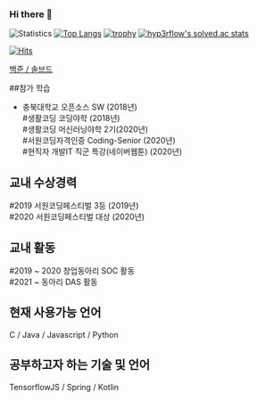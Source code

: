### Hi there 👋

![Statistics](https://github-readme-stats.vercel.app/api?username=lms0806&show_icons=true)
[![Top Langs](https://github-readme-stats.vercel.app/api/top-langs/?username=lms0806&layout=compact&langs_count=8)](https://github.com/anuraghazra/github-readme-stats)
[![trophy](https://github-profile-trophy.vercel.app/?username=lms0806&theme=chalk&row=1&column=7)](https://github.com/ryo-ma/github-profile-trophy)
[![hyp3rflow's solved.ac stats](https://github-readme-solvedac.hyp3rflow.vercel.app/api/?handle=lms0806)](https://solved.ac/profile/lms0806)

[![Hits](https://hits.seeyoufarm.com/api/count/incr/badge.svg?url=https%3A%2F%2Fgithub.com%2Flms0806)](https://hits.seeyoufarm.com)

<a href="https://www.acmicpc.net/user/lms0806">백준 / </a>
<a href="https://solved.ac/profile/lms0806">솔브드</a>

##참가 학습
 - 충북대학교 오픈소스 SW (2018년) <br>
#생활코딩 코딩야학 (2018년) <br>
#생활코딩 머신러닝야학 2기(2020년) <br>
#서원코딩자격인증 Coding-Senior (2020년) <br>
#현직자 개발IT 직군 특강(네이버웹툰) (2020년) <br>

<h2>교내 수상경력</h2>
#2019 서원코딩페스티벌 3등 (2019년) <br>
#2020 서원코딩페스티벌 대상 (2020년) <br>

<h2>교내 활동</h2>
#2019 ~ 2020 창업동아리 SOC 활동 <br>
#2021 ~ 동아리 DAS 활동 <br>

<h2>현재 사용가능 언어</h2>
C / Java / Javascript / Python

<h2>공부하고자 하는 기술 및 언어</h2>
TensorflowJS / Spring / Kotlin

<!--
**lms0806/lms0806** is a ✨ _special_ ✨ repository because its `README.md` (this file) appears on your GitHub profile.

Here are some ideas to get you started:

- 🔭 I’m currently working on ...
- 🌱 I’m currently learning ...
- 👯 I’m looking to collaborate on ...
- 🤔 I’m looking for help with ...
- 💬 Ask me about ...
- 📫 How to reach me: ...
- 😄 Pronouns: ...
- ⚡ Fun fact: ...
-->
